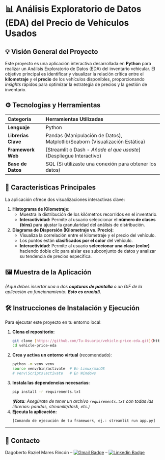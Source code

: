 # 📊 Análisis Exploratorio de Datos (EDA) del Precio de Vehículos Usados

## 💡 Visión General del Proyecto

Este proyecto es una aplicación interactiva desarrollada en **Python** para realizar un Análisis Exploratorio de Datos (EDA) del inventario vehicular. El objetivo principal es identificar y visualizar la relación crítica entre el **kilometraje** y el **precio** de los vehículos disponibles, proporcionando *insights* rápidos para optimizar la estrategia de precios y la gestión de inventario.

## ⚙️ Tecnologías y Herramientas

| Categoría | Herramientas Utilizadas |
| :--- | :--- |
| **Lenguaje** | Python |
| **Librerías Clave** | Pandas (Manipulación de Datos), Matplotlib/Seaborn (Visualización Estática) |
| **Framework Web** | [Streamlit o Dash - *Añade el que usaste*] (Despliegue Interactivo) |
| **Base de Datos** | SQL (Si utilizaste una conexión para obtener los datos) |

## 🚀 Características Principales

La aplicación ofrece dos visualizaciones interactivas clave:

1.  **Histograma de Kilometraje:**
    * Muestra la distribución de los kilómetros recorridos en el inventario.
    * **Interactividad:** Permite al usuario seleccionar el **número de clases (bins)** para ajustar la granularidad del análisis de distribución.
2.  **Diagrama de Dispersión (Kilometraje vs. Precio):**
    * Visualiza la correlación entre el kilometraje y el precio del vehículo.
    * Los puntos están **clasificados por el color** del vehículo.
    * **Interactividad:** Permite al usuario **seleccionar una clase (color)** haciendo doble clic para aislar ese subconjunto de datos y analizar su tendencia de precios específica.

## 🖼️ Muestra de la Aplicación

*(Aquí debes insertar una o dos **capturas de pantalla** o un GIF de la aplicación en funcionamiento. **Esto es crucial**).*

## 🛠️ Instrucciones de Instalación y Ejecución

Para ejecutar este proyecto en tu entorno local:

1.  **Clona el repositorio:**
    ```bash
    git clone [https://github.com/Tu-Usuario/vehicle-price-eda.git](https://github.com/Tu-Usuario/vehicle-price-eda.git)
    cd vehicle-price-eda
    ```
2.  **Crea y activa un entorno virtual** (recomendado):
    ```bash
    python -m venv venv
    source venv/bin/activate  # En Linux/macOS
    # venv\Scripts\activate   # En Windows
    ```
3.  **Instala las dependencias necesarias:**
    ```bash
    pip install -r requirements.txt
    ```
    *(**Nota:** Asegúrate de tener un archivo `requirements.txt` con todas las librerías: pandas, streamlit/dash, etc.)*
4.  **Ejecuta la aplicación:**
    ```bash
    [Comando de ejecución de tu framework, ej.: streamlit run app.py]
    ```

---

## 📧 Contacto

Dagoberto Raziel Mares Rincón – [![Gmail Badge](https://img.shields.io/badge/-dagobertomares0@gmail.com-c14438?style=flat&logo=Gmail&logoColor=white&link=mailto:dagobertomares0@gmail.com)](mailto:dagobertomares0@gmail.com) – [![Linkedin Badge](https://img.shields.io/badge/-dagobertomares-0072b1?style=flat&logo=Linkedin&logoColor=white&link=https://www.linkedin.com/in/dagoberto-mares/)](https://www.linkedin.com/in/dagoberto-mares/)
